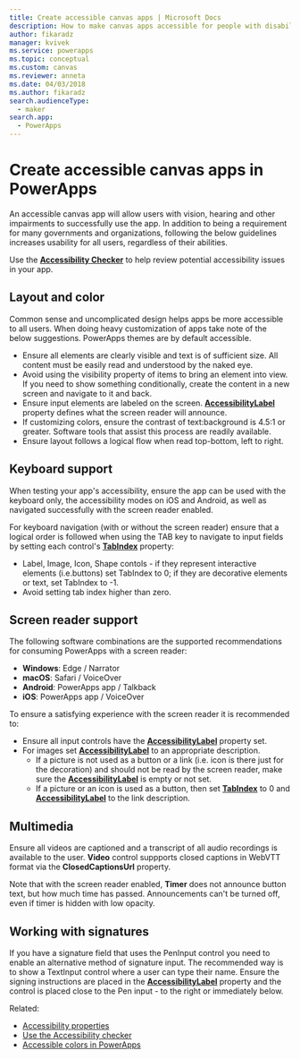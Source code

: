 ```yaml
---
title: Create accessible canvas apps | Microsoft Docs
description: How to make canvas apps accessible for people with disabilities
author: fikaradz
manager: kvivek
ms.service: powerapps
ms.topic: conceptual
ms.custom: canvas
ms.reviewer: anneta
ms.date: 04/03/2018
ms.author: fikaradz
search.audienceType: 
  - maker
search.app: 
  - PowerApps
---
```

# Create accessible canvas apps in PowerApps
An accessible canvas app will allow users with vision, hearing and other impairments to successfully use the app.  In addition to being a requirement for many governments and organizations, following the below guidelines increases usability for all users, regardless of their abilities.

Use the **[Accessibility Checker](accessibility-checker.md)** to help review potential accessibility issues in your app. 

## Layout and color
Common sense and uncomplicated design helps apps be more accessible to all users.  When doing heavy customization of apps take note of the below suggestions.  PowerApps themes are by default accessible.
- Ensure all elements are clearly visible and text is of sufficient size.  All content must be easily read and understood by the naked eye.
- Avoid using the visibility property of items to bring an element into view.  If you need to show something conditionally, create the content in a new screen and navigate to it and back.
- Ensure input elements are labeled on the screen. **[AccessibilityLabel](controls/properties-accessibility.md)** property defines what the screen reader will announce.
- If customizing colors, ensure the contrast of text:background is 4.5:1 or greater.  Software tools that assist this process are readily available.
- Ensure layout follows a logical flow when read top-bottom, left to right.


## Keyboard support
When testing your app's accessibility, ensure the app can be used with the keyboard only, the accessibility modes on iOS and Android, as well as navigated successfully with the screen reader enabled.

For keyboard navigation (with or without the screen reader) ensure that a logical order is followed when using the TAB key to navigate to input fields by setting each control's **[TabIndex](controls/properties-accessibility.md)** property:
- Label, Image, Icon, Shape contols - if they represent interactive elements (i.e.buttons) set TabIndex to 0; if they are decorative elements or text, set TabIndex to -1.
- Avoid setting tab index higher than zero.

## Screen reader support
The following software combinations are the supported recommendations for consuming PowerApps with a screen reader:

- **Windows**: Edge / Narrator
- **macOS**: Safari / VoiceOver
- **Android**: PowerApps app / Talkback
- **iOS**: PowerApps app / VoiceOver

To ensure a satisfying experience with the screen reader it is recommended to:

- Ensure all input controls have the **[AccessibilityLabel](controls/properties-accessibility.md)** property set.
- For images set **[AccessibilityLabel](controls/properties-accessibility.md)** to an appropriate description.
  - If a picture is not used as a button or a link (i.e. icon is there just for the decoration) and should not be read by the screen reader, make sure the **[AccessibilityLabel](controls/properties-accessibility.md)** is empty or not set.
  - If a picture or an icon is used as a button, then set **[TabIndex](controls/properties-accessibility.md)** to 0 and **[AccessibilityLabel](controls/properties-accessibility.md)** to the link description.


## Multimedia
Ensure all videos are captioned and a transcript of all audio recordings is available to the user.  **Video** control suppports closed captions  in WebVTT format via the **ClosedCaptionsUrl** property.

Note that with the screen reader enabled, **Timer** does not announce button text, but how much time has passed.  Announcements can't be turned off, even if timer is hidden with low opacity.

## Working with signatures
If you have a signature field that uses the PenInput control you need to enable an alternative method of signature input.  The recommended way is to show a TextInput control where a user can type their name.  Ensure the signing instructions are placed in the **[AccessibilityLabel](controls/properties-accessibility.md)** property and the control is placed close to the Pen input - to the right or immediately below.



Related:
- [Accessibility properties](controls/properties-accessibility.md)
- [Use the Accessibility checker](accessibility-checker.md)
- [Accessible colors in PowerApps](accessible-apps-color.md)

